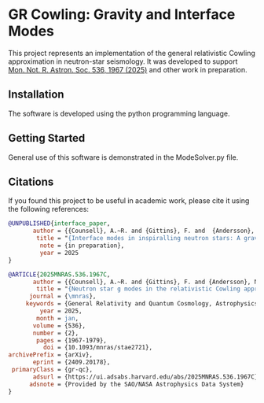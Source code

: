 # GR Cowling: Gravity and Interface Modes

This project represents an implementation of the general relativistic Cowling approximation in neutron-star seismology. It was developed to support <a href="https://academic.oup.com/mnras/article/536/2/1967/7920787?login=false"> Mon. Not. R. Astron. Soc. 536, 1967 (2025)</a> and other work in preparation.

## Installation

The software is developed using the python programming language.

## Getting Started

General use of this software is demonstrated in the ModeSolver.py file.

## Citations

If you found this project to be useful in academic work, please cite it using the following references:

```bibtex
@UNPUBLISHED{interface_paper,
       author = {{Counsell}, A.~R. and {Gittins}, F. and  {Andersson}, N. and {Tews}, I.},
        title = "{Interface modes in inspiralling neutron stars: A gravitational-wave probe of first-order phase transitions}",
         note = {in preparation},
         year = 2025
}

@ARTICLE{2025MNRAS.536.1967C,
       author = {{Counsell}, A.~R. and {Gittins}, F. and {Andersson}, N. and {Pnigouras}, P.},
        title = "{Neutron star g modes in the relativistic Cowling approximation}",
      journal = {\mnras},
     keywords = {General Relativity and Quantum Cosmology, Astrophysics - High Energy Astrophysical Phenomena},
         year = 2025,
        month = jan,
       volume = {536},
       number = {2},
        pages = {1967-1979},
          doi = {10.1093/mnras/stae2721},
archivePrefix = {arXiv},
       eprint = {2409.20178},
 primaryClass = {gr-qc},
       adsurl = {https://ui.adsabs.harvard.edu/abs/2025MNRAS.536.1967C},
      adsnote = {Provided by the SAO/NASA Astrophysics Data System}
}
```
